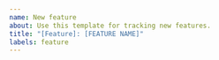 ```yaml
---
name: New feature
about: Use this template for tracking new features.
title: "[Feature]: [FEATURE NAME]"
labels: feature
---
```

